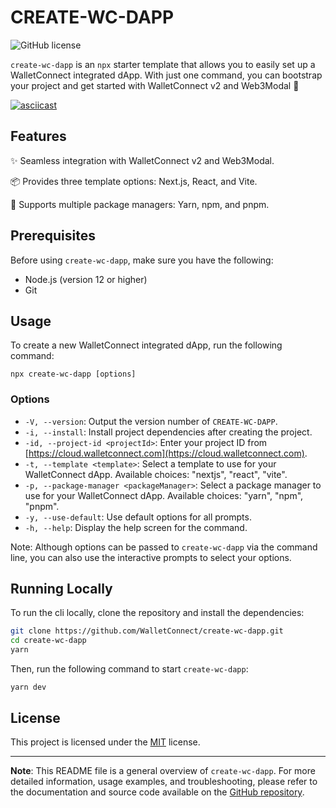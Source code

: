 # CREATE-WC-DAPP

![GitHub license](https://img.shields.io/badge/license-MIT-blue.svg)

`create-wc-dapp` is an `npx` starter template that allows you to easily set up a
WalletConnect integrated dApp. With just one command, you can bootstrap your
project and get started with WalletConnect v2 and Web3Modal 📲

[![asciicast](https://asciinema.org/a/v26NPtirFdqbw0RtJNYuyUQHx.svg)](https://asciinema.org/a/v26NPtirFdqbw0RtJNYuyUQHx)

## Features

✨ Seamless integration with WalletConnect v2 and Web3Modal.

📦 Provides three template options: Next.js, React, and Vite.

🔧 Supports multiple package managers: Yarn, npm, and pnpm.

## Prerequisites

Before using `create-wc-dapp`, make sure you have the following:

-   Node.js (version 12 or higher)
-   Git

## Usage

To create a new WalletConnect integrated dApp, run the following command:

```
npx create-wc-dapp [options]
```

### Options

-   `-V, --version`: Output the version number of `CREATE-WC-DAPP`.
-   `-i, --install`: Install project dependencies after creating the project.
-   `-id, --project-id <projectId>`: Enter your project ID from
    [https://cloud.walletconnect.com](https://cloud.walletconnect.com).
-   `-t, --template <template>`: Select a template to use for your WalletConnect
    dApp. Available choices: "nextjs", "react", "vite".
-   `-p, --package-manager <packageManager>`: Select a package manager to use
    for your WalletConnect dApp. Available choices: "yarn", "npm", "pnpm".
-   `-y, --use-default`: Use default options for all prompts.
-   `-h, --help`: Display the help screen for the command.

Note: Although options can be passed to `create-wc-dapp` via the command line,
you can also use the interactive prompts to select your options.

## Running Locally

To run the cli locally, clone the repository and install the dependencies:

```bash
git clone https://github.com/WalletConnect/create-wc-dapp.git
cd create-wc-dapp
yarn
```

Then, run the following command to start `create-wc-dapp`:

```
yarn dev
```

## License

This project is licensed under the [MIT](LICENSE) license.

---

**Note**: This README file is a general overview of `create-wc-dapp`. For more
detailed information, usage examples, and troubleshooting, please refer to the
documentation and source code available on the
[GitHub repository](https://github.com/walletconnect/create-wc-dapp).

